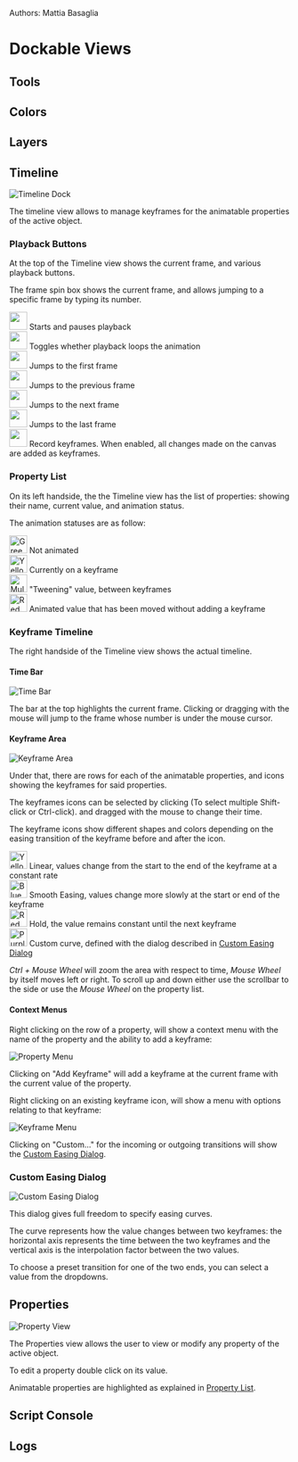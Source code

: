 Authors: Mattia Basaglia

# Dockable Views

## Tools

## Colors

## Layers

## Timeline

![Timeline Dock](/img/screenshots/timeline/timeline.png)

The timeline view allows to manage keyframes for the animatable properties of the active object.

### Playback Buttons

At the top of the Timeline view shows the current frame, and various playback buttons.

The frame spin box shows the current frame, and allows jumping to a specific frame by typing its number.

<img src="/img/ui/icons/media-playback-start.svg" width="32"> Starts and pauses playback<br/>
<img src="/img/ui/icons/media-playlist-repeat.svg" width="32"> Toggles whether playback loops the animation<br/>
<img src="/img/ui/icons/go-first.svg" width="32"> Jumps to the first frame<br/>
<img src="/img/ui/icons/go-previous.svg" width="32"> Jumps to the previous frame<br/>
<img src="/img/ui/icons/go-next.svg" width="32"> Jumps to the next frame<br/>
<img src="/img/ui/icons/go-last.svg" width="32"> Jumps to the last frame<br/>
<img src="/img/ui/icons/media-record.svg" width="32"> Record keyframes. When enabled, all changes made on the canvas are added as keyframes.<br/>

### Property List

On its left handside, the the Timeline view has the list of properties: showing their name, current value, and animation status.

The animation statuses are as follow:

<img alt="Green Circle" src="/img/ui/keyframe_status/not-animated.svg" width="32" /> Not animated<br/>
<img alt="Yellow Key" src="/img/ui/keyframe_status/key.svg" width="32" /> Currently on a keyframe<br/>
<img alt="Multiple Circles" src="/img/ui/keyframe_status/tween.svg" width="32" /> "Tweening" value, between keyframes<br/>
<img alt="Red Triangle" src="/img/ui/keyframe_status/mismatch.svg" width="32" /> Animated value that has been moved without adding a keyframe

### Keyframe Timeline

The right handside of the Timeline view shows the actual timeline.


#### Time Bar

![Time Bar](/img/screenshots/timeline/time_bar.png)

The bar at the top highlights the current frame.
Clicking or dragging with the mouse will jump to the frame whose number is under the mouse cursor.

#### Keyframe Area

![Keyframe Area](/img/screenshots/timeline/keyframe_area.png)

Under that, there are rows for each of the animatable properties, and icons showing the keyframes for said properties.

The keyframes icons can be selected by clicking (To select multiple Shift-click or Ctrl-click). and dragged with the mouse to change their time.

The keyframe icons show different shapes and colors depending on the easing transition of the keyframe before and after the icon.

<img alt="Yellow Diamond" src="/img/ui/keyframe/linear.svg" width="32" /> Linear, values change from the start to the end of the keyframe at a constant rate<br/>
<img alt="Blue Circle" src="/img/ui/keyframe/ease.svg" width="32" /> Smooth Easing, values change more slowly at the start or end of the keyframe<br/>
<img alt="Red Square" src="/img/ui/keyframe/hold.svg" width="32" /> Hold, the value remains constant until the next keyframe<br/>
<img alt="Purple Circle" src="/img/ui/keyframe/custom.svg" width="32" /> Custom curve, defined with the dialog described in [Custom Easing Dialog](#custom-easing-dialog)<br/>

*Ctrl + Mouse Wheel* will zoom the area with respect to time, *Mouse Wheel* by itself moves left or right.
To scroll up and down either use the scrollbar to the side or use the *Mouse Wheel* on the property list.

#### Context Menus

Right clicking on the row of a property, will show a context menu with the name of the property and the ability to add a keyframe:

![Property Menu](/img/screenshots/timeline/property_menu.png)

Clicking on "Add Keyframe" will add a keyframe at the current frame with the current value of the property.

Right clicking on an existing keyframe icon, will show a menu with options relating to that keyframe:

![Keyframe Menu](/img/screenshots/timeline/keyframe_menu.png)

Clicking on "Custom..." for the incoming or outgoing transitions will show the [Custom Easing Dialog](#custom-easing-dialog).

### Custom Easing Dialog

![Custom Easing Dialog](/img/screenshots/timeline/custom_easing.png)

This dialog gives full freedom to specify easing curves.

The curve represents how the value changes between two keyframes:
the horizontal axis represents the time between the two keyframes
and the vertical axis is the interpolation factor between the two values.

To choose a preset transition for one of the two ends, you can select a value from the dropdowns.

## Properties

![Property View](/img/screenshots/property_view.png)

The Properties view allows the user to view or modify any property of the active object.

To edit a property double click on its value.

Animatable properties are highlighted as explained in [Property List](#property-list).


## Script Console

## Logs

